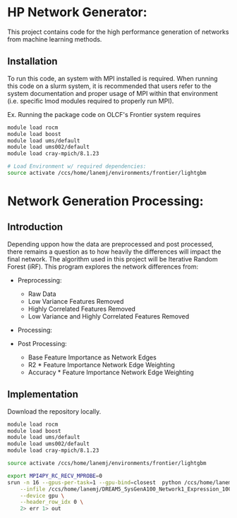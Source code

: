 # HP Network Generator: 
This project contains code for the high performance generation of networks from machine learning methods.

## Installation
To run this code, an system with MPI installed is required. When running this code on a slurm system, it is recommended that users refer to the system documentation and proper usage of MPI within that environment (i.e. specific lmod modules required to properly run MPI). 

Ex. 
Running the package code on OLCF's Frontier system requires 
```bash 
module load rocm
module load boost
module load ums/default
module load ums002/default
module load cray-mpich/8.1.23

# Load Environment w/ required dependencies: 
source activate /ccs/home/lanemj/environments/frontier/lightgbm
```

# Network Generation Processing: 


## Introduction
Depending uppon how the data are preprocessed and post processed, there remains a question as to how heavily the differences will impact the final network. The algorithm used in this project will be Iterative Random Forest (iRF). This program explores the network differences from: 
- Preprocessing: 
	- Raw Data
	- Low Variance Features Removed
	- Highly Correlated Features Removed
	- Low Variance and Highly Correlated Features Removed
- Processing: 
	
- Post Processing: 
	- Base Feature Importance as Network Edges
	- R2 * Feature Importance Network Edge Weighting
	- Accuracy * Feature Importance Network Edge Weighting

## Implementation
Download the repository locally. 

```bash
module load rocm
module load boost
module load ums/default
module load ums002/default
module load cray-mpich/8.1.23

source activate /ccs/home/lanemj/environments/frontier/lightgbm

export MPI4PY_RC_RECV_MPROBE=0 
srun -n 16 --gpus-per-task=1 --gpu-bind=closest  python /ccs/home/lanemj/hp_network_generator/src/process.py\
	--infile /ccs/home/lanemj/DREAM5_SysGenA100_Network1_Expression_100.tsv \
	--device gpu \
	--header_row_idx 0 \
	2> err 1> out
```


 
